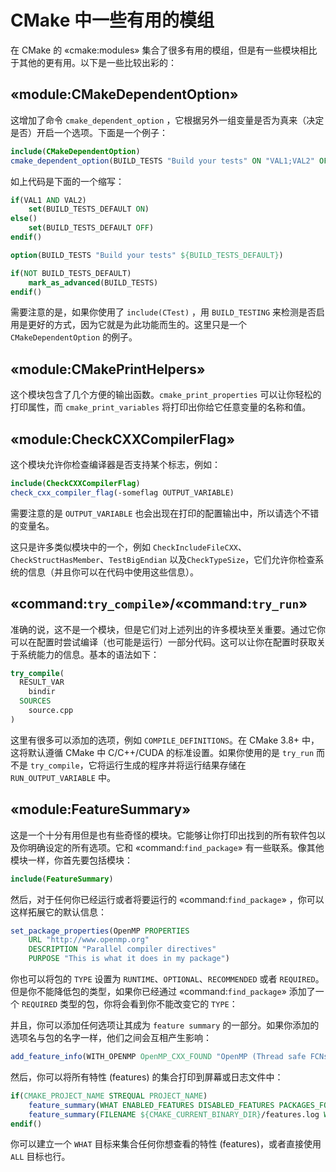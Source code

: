 # CMake 中一些有用的模组

在 CMake 的 «cmake:modules» 集合了很多有用的模组，但是有一些模块相比于其他的更有用。以下是一些比较出彩的：

## «module:CMakeDependentOption»

这增加了命令 `cmake_dependent_option` ，它根据另外一组变量是否为真来（决定是否）开启一个选项。下面是一个例子：

```cmake
include(CMakeDependentOption)
cmake_dependent_option(BUILD_TESTS "Build your tests" ON "VAL1;VAL2" OFF)
```

如上代码是下面的一个缩写：

```cmake
if(VAL1 AND VAL2)
    set(BUILD_TESTS_DEFAULT ON)
else()
    set(BUILD_TESTS_DEFAULT OFF)
endif()

option(BUILD_TESTS "Build your tests" ${BUILD_TESTS_DEFAULT})

if(NOT BUILD_TESTS_DEFAULT)
    mark_as_advanced(BUILD_TESTS)
endif()
```

需要注意的是，如果你使用了 `include(CTest)` ，用 `BUILD_TESTING` 来检测是否启用是更好的方式，因为它就是为此功能而生的。这里只是一个 `CMakeDependentOption` 的例子。

## «module:CMakePrintHelpers»

这个模块包含了几个方便的输出函数。`cmake_print_properties` 可以让你轻松的打印属性，而 `cmake_print_variables` 将打印出你给它任意变量的名称和值。

## «module:CheckCXXCompilerFlag»

这个模块允许你检查编译器是否支持某个标志，例如：

```cmake
include(CheckCXXCompilerFlag)
check_cxx_compiler_flag(-someflag OUTPUT_VARIABLE)
```

需要注意的是 `OUTPUT_VARIABLE` 也会出现在打印的配置输出中，所以请选个不错的变量名。

这只是许多类似模块中的一个，例如 `CheckIncludeFileCXX`、`CheckStructHasMember`、`TestBigEndian` 以及`CheckTypeSize`，它们允许你检查系统的信息（并且你可以在代码中使用这些信息）。

## «command:`try_compile`»/«command:`try_run`»

准确的说，这不是一个模块，但是它们对上述列出的许多模块至关重要。通过它你可以在配置时尝试编译（也可能是运行）一部分代码。这可以让你在配置时获取关于系统能力的信息。基本的语法如下：

```cmake
try_compile(
  RESULT_VAR
    bindir
  SOURCES
    source.cpp
)
```

这里有很多可以添加的选项，例如 `COMPILE_DEFINITIONS`。在 CMake 3.8+ 中，这将默认遵循 CMake 中 C/C++/CUDA 的标准设置。如果你使用的是 `try_run` 而不是 `try_compile`，它将运行生成的程序并将运行结果存储在 `RUN_OUTPUT_VARIABLE` 中。

## «module:FeatureSummary»

这是一个十分有用但是也有些奇怪的模块。它能够让你打印出找到的所有软件包以及你明确设定的所有选项。它和 «command:`find_package`» 有一些联系。像其他模块一样，你首先要包括模块：

```cmake
include(FeatureSummary)
```

然后，对于任何你已经运行或者将要运行的 «command:`find_package`» ，你可以这样拓展它的默认信息：

```cmake
set_package_properties(OpenMP PROPERTIES
    URL "http://www.openmp.org"
    DESCRIPTION "Parallel compiler directives"
    PURPOSE "This is what it does in my package")
```

你也可以将包的 `TYPE` 设置为 `RUNTIME`、`OPTIONAL`、`RECOMMENDED` 或者 `REQUIRED`。但是你不能降低包的类型，如果你已经通过 «command:`find_package`» 添加了一个 `REQUIRED` 类型的包，你将会看到你不能改变它的 `TYPE`：

并且，你可以添加任何选项让其成为 `feature summary` 的一部分。如果你添加的选项名与包的名字一样，他们之间会互相产生影响：

```cmake
add_feature_info(WITH_OPENMP OpenMP_CXX_FOUND "OpenMP (Thread safe FCNs only)")
```

然后，你可以将所有特性 (features) 的集合打印到屏幕或日志文件中：

```cmake
if(CMAKE_PROJECT_NAME STREQUAL PROJECT_NAME)
    feature_summary(WHAT ENABLED_FEATURES DISABLED_FEATURES PACKAGES_FOUND)
    feature_summary(FILENAME ${CMAKE_CURRENT_BINARY_DIR}/features.log WHAT ALL)
endif()
```

你可以建立一个 `WHAT` 目标来集合任何你想查看的特性 (features)，或者直接使用 `ALL` 目标也行。

